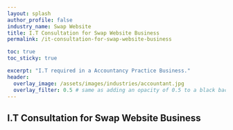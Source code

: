 ```yaml
---
layout: splash 
author_profile: false 
industry_name: Swap Website
title: I.T Consultation for Swap Website Business
permalink: /it-consultation-for-swap-website-business

toc: true
toc_sticky: true

excerpt: "I.T required in a Accountancy Practice Business."
header:
  overlay_image: /assets/images/industries/accountant.jpg
  overlay_filter: 0.5 # same as adding an opacity of 0.5 to a black background
---
```


## I.T Consultation for Swap Website Business